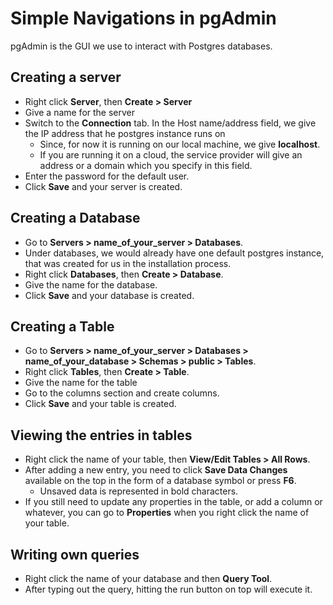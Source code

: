 # Simple Navigations in pgAdmin
pgAdmin is the GUI we use to interact with Postgres databases.

## Creating a server
* Right click **Server**, then **Create > Server**
* Give a name for the server
* Switch to the **Connection** tab. In the Host name/address field, we give the IP address that he postgres instance runs on 
    * Since, for now it is running on our local machine, we give **localhost**.
    * If you are running it on a cloud, the service provider will give an address or a domain which you specify in this field.
* Enter the password for the default user.
* Click **Save** and your server is created.

## Creating a Database
* Go to **Servers > name_of_your_server > Databases**.
* Under databases, we would already have one default postgres instance, that was created for us in the installation process.
* Right click **Databases**, then **Create > Database**.
* Give the name for the database.
* Click **Save** and your database is created.

## Creating a Table
* Go to **Servers > name_of_your_server > Databases > name_of_your_database > Schemas > public > Tables**.
* Right click **Tables**, then **Create > Table**.
* Give the name for the table
* Go to the columns section and create columns.
* Click **Save** and your table is created.

## Viewing the entries in tables
* Right click the name of your table, then **View/Edit Tables > All Rows**.
* After adding a new entry, you need to click **Save Data Changes** available on the top in the form of a database symbol or press **F6**.
    * Unsaved data is represented in bold characters.
* If you still need to update any properties in the table, or add a column or whatever, you can go to **Properties** when you right click the name of your table.

## Writing own queries
* Right click the name of your database and then **Query Tool**.
* After typing out the query, hitting the run button on top will execute it.